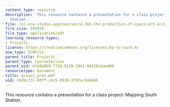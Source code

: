```yaml
---
content_type: resource
description: 'This resource contains a presentation for a class project: Mapping South
  Station.'
file: /ol-ocw-studio-app/courses/4-303-the-production-of-space-art-architecture-and-urbanism-in-dialogue-fall-2006/c649c23c607fc4c509303792ac9a5046_group2_pres.pdf
file_size: 592026
file_type: application/pdf
learning_resource_types:
- Projects
license: https://creativecommons.org/licenses/by-nc-sa/4.0/
ocw_type: OCWFile
parent_title: Projects
parent_type: CourseSection
parent_uid: 6768a0b9-f710-9139-2841-0d418c6aed08
resourcetype: Document
title: group2_pres.pdf
uid: c649c23c-607f-c4c5-0930-3792ac9a5046
---
```

This resource contains a presentation for a class project: Mapping South Station.